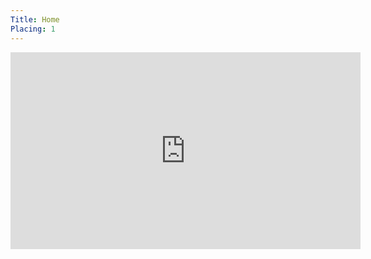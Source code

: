 ```yaml
---
Title: Home
Placing: 1
---
```


<iframe class="block center" width="560" height="315" src="https://www.youtube.com/embed/ejQH_QOQLdQ" frameborder="0" allowfullscreen></iframe>

